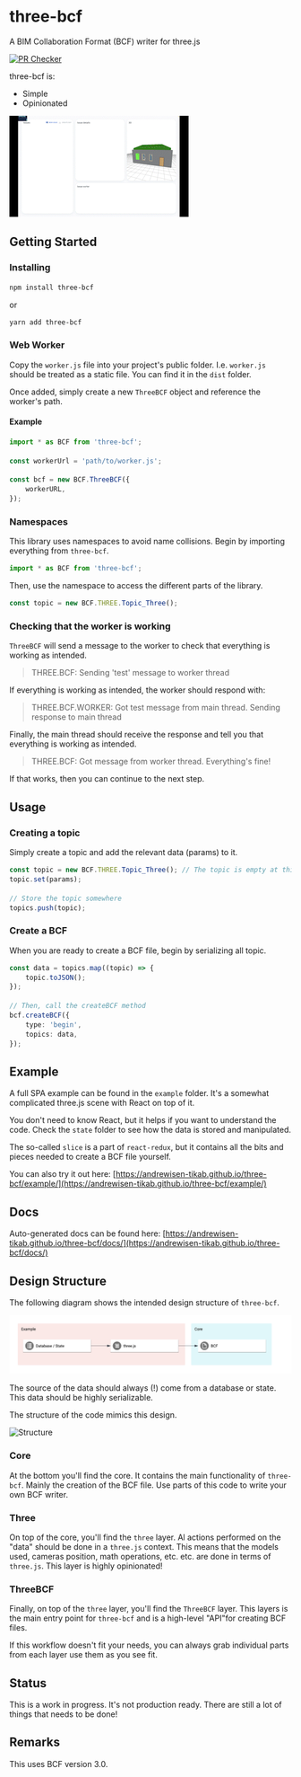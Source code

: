 # three-bcf

A BIM Collaboration Format (BCF) writer for three.js

[![PR Checker](https://github.com/andrewisen-tikab/three-bcf/actions/workflows/pr.yml/badge.svg)](https://github.com/andrewisen-tikab/three-bcf/actions/workflows/pr.yml)

three-bcf is:

-   Simple
-   Opinionated

![Example](./resources/example.gif?raw=true)

## Getting Started

### Installing

```bash
npm install three-bcf
```

or

```bash
yarn add three-bcf
```

### Web Worker

Copy the `worker.js` file into your project's public folder.
I.e. `worker.js` should be treated as a static file.
You can find it in the `dist` folder.

Once added, simply create a new `ThreeBCF` object and reference the worker's path.

#### Example

```ts
import * as BCF from 'three-bcf';

const workerUrl = 'path/to/worker.js';

const bcf = new BCF.ThreeBCF({
    workerURL,
});
```

### Namespaces

This library uses namespaces to avoid name collisions.
Begin by importing everything from `three-bcf`.

```ts
import * as BCF from 'three-bcf';
```

Then, use the namespace to access the different parts of the library.

```ts
const topic = new BCF.THREE.Topic_Three();
```

### Checking that the worker is working

`ThreeBCF` will send a message to the worker to check that everything is working as intended.

> THREE.BCF: Sending 'test' message to worker thread

If everything is working as intended, the worker should respond with:

> THREE.BCF.WORKER: Got test message from main thread. Sending response to main thread

Finally, the main thread should receive the response and tell you that everything is working as intended.

> THREE.BCF: Got message from worker thread. Everything's fine!

If that works, then you can continue to the next step.

## Usage

### Creating a topic

Simply create a topic and add the relevant data (params) to it.

```ts
const topic = new BCF.THREE.Topic_Three(); // The topic is empty at this point§
topic.set(params);

// Store the topic somewhere
topics.push(topic);
```

### Create a BCF

When you are ready to create a BCF file, begin by serializing all topic.

```ts
const data = topics.map((topic) => {
    topic.toJSON();
});

// Then, call the createBCF method
bcf.createBCF({
    type: 'begin',
    topics: data,
});
```

## Example

A full SPA example can be found in the `example` folder.
It's a somewhat complicated three.js scene with React on top of it.

You don't need to know React, but it helps if you want to understand the code.
Check the `state` folder to see how the data is stored and manipulated.

The so-called `slice` is a part of `react-redux`, but it contains all the bits and pieces needed to create a BCF file yourself.

You can also try it out here:
[https://andrewisen-tikab.github.io/three-bcf/example/](https://andrewisen-tikab.github.io/three-bcf/example/)

## Docs

Auto-generated docs can be found here:
[https://andrewisen-tikab.github.io/three-bcf/docs/](https://andrewisen-tikab.github.io/three-bcf/docs/)

## Design Structure

The following diagram shows the intended design structure of `three-bcf`.

![Design](./resources/design.png?raw=true)

The source of the data should always (!) come from a database or state.
This data should be highly serializable.

The structure of the code mimics this design.

![Structure](./resources/struture.png?raw=true)

### Core

At the bottom you'll find the core. It contains the main functionality of `three-bcf`.
Mainly the creation of the BCF file. Use parts of this code to write your own BCF writer.

### Three

On top of the core, you'll find the `three` layer.
Al actions performed on the "data" should be done in a `three.js` context.
This means that the models used, cameras position, math operations, etc. etc. are done in terms of `three.js`.
This layer is highly opinionated!

### ThreeBCF

Finally, on top of the `three` layer, you'll find the `ThreeBCF` layer.
This layers is the main entry point for `three-bcf` and is a high-level "API"for creating BCF files.

If this workflow doesn't fit your needs, you can always grab individual parts from each layer use them as you see fit.

## Status

This is a work in progress. It's not production ready.
There are still a lot of things that needs to be done!

## Remarks

This uses BCF version 3.0.
